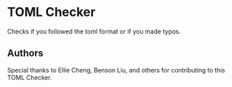 # TOML Checker
Checks if you followed the toml format or if you made typos.

## Authors
Special thanks to Ellie Cheng, Benson Liu, and others for contributing to this TOML Checker.